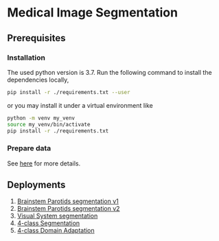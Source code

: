 # Medical Image Segmentation

## Prerequisites

### Installation

The used python version is 3.7. Run the following command to install the dependencies locally,

```bash
pip install -r ./requirements.txt --user
```
or you may install it under a virtual environment like

```bash
python -m venv my_venv
source my_venv/bin/activate
pip install -r ./requirements.txt
```

### Prepare data

See [here](https://github.com/YuanYuYuan/MIDP#prepare-data) for more details.

## Deployments

1. [Brainstem Parotids segmentation v1](https://yuanyuyuan.github.io/MIS/deployments/bs-ptd/)
2. [Brainstem Parotids segmentation v2](https://yuanyuyuan.github.io/MIS/deployments/bs-ptd-v2/)
3. [Visual System segmentation](https://yuanyuyuan.github.io/MIS/deployments/visual-system/)
4. [4-class Segmentation](./deployments/4-class/README.md)
5. [4-class Domain Adaptation](./deployments/4-class-DA/README.md)

